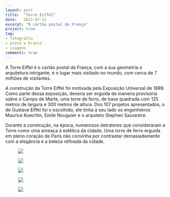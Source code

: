 ```yaml
---
layout: post
title:  "Torre Eiffel"
date:   2021-07-11
excerpt: "O cartão postal da França"
project: true
tag:
- fotografia
- preto e branco
- viagens
comments: true
---
```

A Torre Eiffel é o cartão postal da França, com a sua geometria e arquitetura intrigante, é o lugar mais visitado no mundo, com cerca de 7 milhões de visitantes.

A construção da Torre Eiffel foi motivada pela Exposição Universal de 1889. Como parte dessa exposição, deveria ser erguida de maneira provisória sobre o Campo de Marte, uma torre de ferro, de base quadrada com 125 metros de largura e 300 metros de altura. Dos 107 projetos apresentados, o de Gustave Eiffel foi o escolhido, ele tinha a seu lado os engenheiros Maurice Koechlin, Emile Nouguier e o arquiteto Stephen Sauvestre.

Durante a construção, na época, numerosos detratores que consideraram a Torre como uma ameaça à estética da cidade. Uma torre de ferro erguida em pleno coração de Paris não convinha por contrastar demasiadamente com a elegância e a beleza refinada da cidade.  

<figure>
	<a href="http://marcelocamera.github.io/assets/img/torre-eiffel-01.jpg"><img src="http://marcelocamera.github.io/assets/img/torre-eiffel-01.jpg"></a>
</figure>

<figure>
	<a href="http://marcelocamera.github.io/assets/img/torre-eiffel-02.jpg"><img src="http://marcelocamera.github.io/assets/img/torre-eiffel-02.jpg"></a>
</figure>

<figure>
	<a href="http://marcelocamera.github.io/assets/img/torre-eiffel-03.jpg"><img src="http://marcelocamera.github.io/assets/img/torre-eiffel-03.jpg"></a>
</figure>

<figure>
	<a href="http://marcelocamera.github.io/assets/img/torre-eiffel-04.jpg"><img src="http://marcelocamera.github.io/assets/img/torre-eiffel-04.jpg"></a>
</figure>

<figure>
	<a href="http://marcelocamera.github.io/assets/img/torre-eiffel-05.jpg"><img src="http://marcelocamera.github.io/assets/img/torre-eiffel-05.jpg"></a>
</figure>
